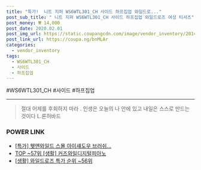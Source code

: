```yaml
--- 
title: "특가!  니트 지퍼 WS6WTL301_CH 사이드 하프집업 와일드로..." 
post_sub_title: " 니트 지퍼 WS6WTL301_CH 사이드 하프집업 와일드로즈 여성 티셔츠" 
post_money: ₩ 14,000 
post_date: 2020.02.01 
post_img_url: https://static.coupangcdn.com/image/vendor_inventory/2014/6cb9770fd22d2cb92c73b54066cfe2cfd256ec005f950e2693effad04e73.jpg 
post_link_url: https://coupa.ng/bnMLAr 
categories: 
  - vendor_inventory 
tags: 
  - WS6WTL301_CH 
  - 사이드 
  - 하프집업 
--- 
```

  #WS6WTL301_CH #사이드 #하프집업 
<hr> 

> 절대 어제를 후회하지 마라 . 인생은 오늘의 나 안에 있고 내일은 스스로 만드는 것이다 L.론허바드 


### POWER LINK

* <a href="https://blog.naver.com/an0733/221786138419" target="_blank">[특가] 웻앤와일드 스몰 아이섀도우 브러쉬...</a>
* <a href="https://blog.naver.com/an0733/221792152387" target="_blank"> TOP ~57위 [생활] 커즈와일디지털피아노</a>
* <a href="https://blog.naver.com/sakai111/221792101175" target="_blank"> [생활] 와일드로즈 특가 순위 ~56위</a>
